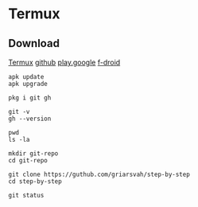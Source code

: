 # Termux

## Download

[Termux](https://termux.dev/)
[github](https://github.com/termux/termux-app)
[play.google](https://play.google.com/store/apps/details?id=com.termux)
[f-droid](https://f-droid.org/packages/com.termux/)


```
apk update
apk upgrade

pkg i git gh

git -v
gh --version

pwd
ls -la

mkdir git-repo
cd git-repo

git clone https://guthub.com/griarsvah/step-by-step
cd step-by-step

git status
```
